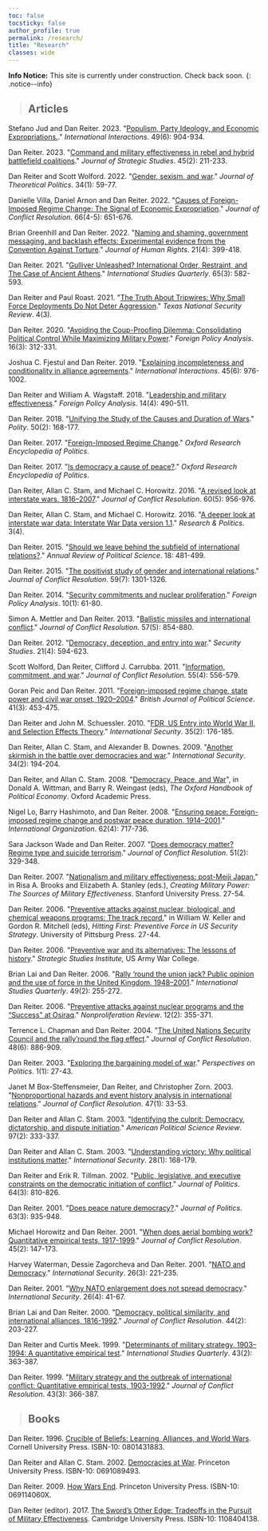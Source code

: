 ```yaml
---
toc: false
tocsticky: false
author_profile: true
permalink: /research/
title: "Research"
classes: wide
---
```


**Info Notice:** This site is currently under construction. Check back soon.
{: .notice--info}

> ## Articles

Stefano Jud and Dan Reiter. 2023. "[Populism, Party Ideology, and Economic Expropriations.](https://www-tandfonline-com/action/showCitFormats?doi=10.1080%2F03050629.2023.2264464)." *International Interactions*. 49(6): 904-934.

Dan Reiter. 2023. "[Command and military effectiveness in rebel and hybrid battlefield coalitions](https://www-tandfonline-com/doi/full/10.1080/01402390.2021.2002692)." *Journal of Strategic Studies*. 45(2): 211-233.

Dan Reiter and Scott Wolford. 2022. "[Gender, sexism, and war](https://journals-sagepub-com/doi/full/10.1177/09516298211061151)." *Journal of Theoretical Politics*. 34(1): 59-77.

Danielle Villa, Daniel Arnon and Dan Reiter. 2022. "[Causes of Foreign-Imposed Regime Change: The Signal of Economic Expropriation](https://journals-sagepub-com/doi/full/10.1177/00220027211070604)." *Journal of Conflict Resolution*. 66(4-5): 651-676.

Brian Greenhill and Dan Reiter. 2022. "[Naming and shaming, government messaging, and backlash effects: Experimental evidence from the Convention Against Torture](https://www-tandfonline-com/doi/full/10.1080/14754835.2021.2011710)." *Journal of Human Rights*. 21(4): 399-418.

Dan Reiter. 2021. "[Gulliver Unleashed? International Order, Restraint, and The Case of Ancient Athens](https://academic-oup-com/isq/article/65/3/582/6321881)." *International Studies Quarterly*. 65(3): 582-593.

Dan Reiter and Paul Roast. 2021. "[The Truth About Tripwires: Why Small Force Deployments Do Not Deter Aggression](https://repositories.lib.utexas.edu/items/1fdd0d88-d181-4e2d-b0fb-2599b03c37a6)." *Texas National Security Review*. 4(3).

Dan Reiter. 2020. "[Avoiding the Coup-Proofing Dilemma: Consolidating Political Control While Maximizing Military Power](https://academic-oup-com/fpa/article-pdf/doi/10.1093/fpa/oraa001/33403138/oraa001.pdf)." *Foreign Policy Analysis*. 16(3): 312-331.

Joshua C. Fjestul and Dan Reiter. 2019. "[Explaining incompleteness and conditionality in alliance agreements](https://www-tandfonline-com/doi/abs/10.1080/03050629.2019.1647838)." *International Interactions*. 45(6): 976-1002.

Dan Reiter and William A. Wagstaff. 2018. "[Leadership and military effectiveness](https://academic-oup-com/fpa/article-pdf/doi/10.1093/fpa/orx003/25996266/orx003.pdf)." *Foreign Policy Analysis*. 14(4): 490-511.

Dan Reiter. 2018. "[Unifying the Study of the Causes and Duration of Wars](https://www-journals-uchicago-edu/doi/abs/10.1086/696288)." *Polity*. 50(2): 168-177.

Dan Reiter. 2017. "[Foreign-Imposed Regime Change](https://oxfordre-com/politics/display/10.1093/acrefore/9780190228637.001.0001/acrefore-9780190228637-e-335)." *Oxford Research Encyclopedia of Politics*.

Dan Reiter. 2017. "[Is democracy a cause of peace?](https://oxfordre-com/politics/display/10.1093/acrefore/9780190228637.001.0001/acrefore-9780190228637-e-287?rskey=wxm06c)." *Oxford Research Encyclopedia of Politics*.

Dan Reiter, Allan C. Stam, and Michael C. Horowitz. 2016. "[A revised look at interstate wars, 1816–2007](https://journals-sagepub-com/doi/full/10.1177/0022002714553107)." *Journal of Conflict Resolution*. 60(5): 956-976.

Dan Reiter, Allan C. Stam, and Michael C. Horowitz. 2016. "[A deeper look at interstate war data: Interstate War Data version 1.1](https://journals-sagepub-com/doi/full/10.1177/2053168016683840)." *Research & Politics*. 3(4).

Dan Reiter. 2015. "[Should we leave behind the subfield of international relations?](https://www-annualreviews-org/doi/abs/10.1146/annurev-polisci-053013-041156)." *Annual Review of Political Science*. 18: 481-499.

Dan Reiter. 2015. "[The positivist study of gender and international relations](https://journals-sagepub-com/doi/full/10.1177/0022002714560351)." *Journal of Conflict Resolution*. 59(7): 1301-1326.

Dan Reiter. 2014. "[Security commitments and nuclear proliferation](https://academic-oup-com/fpa/article-abstract/10/1/61/1824345)." *Foreign Policy Analysis*. 10(1): 61-80.

Simon A. Mettler and Dan Reiter. 2013. "[Ballistic missiles and international conflict](https://journals-sagepub-com/doi/full/10.1177/0022002712453702)." *Journal of Conflict Resolution*. 57(5): 854-880.

Dan Reiter. 2012. "[Democracy, deception, and entry into war](https://www-tandfonline-com/doi/full/10.1080/09636412.2012.734229)." *Security Studies*. 21(4): 594-623.

Scott Wolford, Dan Reiter, Clifford J. Carrubba. 2011. "[Information, commitment, and war](https://journals-sagepub-com/doi/abs/10.1177/0022002710393921)." *Journal of Conflict Resolution*. 55(4): 556-579.

Goran Peic and Dan Reiter. 2011. "[Foreign-imposed regime change, state power and civil war onset, 1920–2004](https://www-cambridge-org/core/journals/british-journal-of-political-science/article/foreignimposed-regime-change-state-power-and-civil-war-onset-19202004/1226DBF6E9E9DA97534FD3D91A1702F7)." *British Journal of Political Science*. 41(3): 453-475.

Dan Reiter and John M. Schuessler. 2010. "[FDR, US Entry into World War II, and Selection Effects Theory](https://www-jstor-org/stable/40981247)." *International Security*. 35(2): 176-185.

Dan Reiter, Allan C. Stam, and Alexander B. Downes. 2009. "[Another skirmish in the battle over democracies and war](https://www-jstor-org/stable/40389217)." *International Security*. 34(2): 194-204.

Dan Reiter, and Allan C. Stam. 2008. "[Democracy, Peace, and War](https://doi-org/10.1093/oxfordhb/9780199548477.003.0048)", in Donald A. Wittman, and Barry R. Weingast (eds), *The Oxford Handbook of Political Economy*. Oxford Academic Press.

Nigel Lo, Barry Hashimoto, and Dan Reiter. 2008. "[Ensuring peace: Foreign-imposed regime change and postwar peace duration, 1914–2001](https://www-cambridge-org/core/journals/international-organization/article/ensuring-peace-foreignimposed-regime-change-and-postwar-peace-duration-19142001/DC9CEE80C77B67351DCB867E77F3843F)." *International Organization*. 62(4): 717-736.

Sara Jackson Wade and Dan Reiter. 2007. "[Does democracy matter? Regime type and suicide terrorism](https://journals-sagepub-com/doi/abs/10.1177/0022002706298137)." *Journal of Conflict Resolution*. 51(2): 329-348.

Dan Reiter. 2007. "[Nationalism and military effectiveness: post-Meiji Japan](10.11126/stanford/9780804753999.003.0002)," in Risa A. Brooks and Elizabeth A. Stanley (eds.), *Creating Military Power: The Sources of Military Effectiveness*. Stanford University Press. 27-54.

Dan Reiter. 2006. "[Preventive attacks against nuclear, biological, and chemical weapons programs: The track record](https://www.files.ethz.ch/isn/46216/Reiter_Preventive_Attacks.pdf)," in William W. Keller and Gordon R. Mitchell (eds), *Hitting First: Preventive Force in US Security Strategy*. University of Pittsburg Press. 27-44.

Dan Reiter. 2006. "[Preventive war and its alternatives: The lessons of history](https://books-google-com/books?hl=en&amp;lr=&amp;id=SF7_svwJZk8C&amp;oi=fnd&amp;pg=PA1&amp;dq=info:Hp5ndtlvySEJ:scholar.google.com&amp;ots=0eHIL0Quop&amp;sig=y3JBRvcIOTL1QCgKJetC9U6eLFc)." *Strategic Studies Institute,* US Army War College.

Brian Lai and Dan Reiter. 2006. "[Rally ‘round the union jack? Public opinion and the use of force in the United Kingdom, 1948–2001](https://academic-oup-com/isq/article/49/2/255/1796362)." *International Studies Quarterly*. 49(2): 255-272.

Dan Reiter. 2006. "[Preventive attacks against nuclear programs and the “Success” at Osiraq](https://www-tandfonline-com/doi/full/10.1080/10736700500379008)." *Nonproliferation Review*. 12(2): 355-371.

Terrence L. Chapman and Dan Reiter. 2004. "[The United Nations Security Council and the rally’round the flag effect](https://journals-sagepub-com/doi/abs/10.1177/0022002704269353)." *Journal of Conflict Resolution*. 48(6): 886-909.

Dan Reiter. 2003. "[Exploring the bargaining model of war](https://www-cambridge-org/core/journals/perspectives-on-politics/article/exploring-the-bargaining-model-of-war/0CD52D9B2684E7485A97F32D648F4926)." *Perspectives on Politics*. 1(1): 27-43.

Janet M Box-Steffensmeier, Dan Reiter, and Christopher Zorn. 2003. "[Nonproportional hazards and event history analysis in international relations](https://journals-sagepub-com/doi/abs/10.1177/0022002702239510)." *Journal of Conflict Resolution*. 47(1): 33-53.

Dan Reiter and Allan C. Stam. 2003. "[Identifying the culprit: Democracy, dictatorship, and dispute initiation](https://www-cambridge-org/core/journals/american-political-science-review/article/identifying-the-culprit-democracy-dictatorship-and-dispute-initiation/9ED65B4BAC07633068001577454B1224)." *American Political Science Review*. 97(2): 333-337.

Dan Reiter and Allan C. Stam. 2003. "[Understanding victory: Why political institutions matter](https://muse-jhu-edu/article/46144)." *International Security*. 28(1): 168-179.

Dan Reiter and Erik R. Tillman. 2002. "[Public, legislative, and executive constraints on the democratic initiation of conflict](https://onlinelibrary-wiley-com/doi/abs/10.1111/0022-3816.00147)." *Journal of Politics*. 64(3): 810-826.

Dan Reiter. 2001. "[Does peace nature democracy?](https://onlinelibrary-wiley-com/doi/abs/10.1111/0022-3816.00095)." *Journal of Politics*. 63(3): 935-948.

Michael Horowitz and Dan Reiter. 2001. "[When does aerial bombing work? Quantitative empirical tests, 1917-1999](https://journals-sagepub-com/doi/abs/10.1177/0022002701045002001)." *Journal of Conflict Resolution*. 45(2): 147-173.

Harvey Waterman, Dessie Zagorcheva and Dan Reiter. 2001. "[NATO and Democracy](https://www-jstor-org/stable/3092095)." *International Security*. 26(3): 221-235.

Dan Reiter. 2001. "[Why NATO enlargement does not spread democracy](https://www-jstor-org/stable/3092133)." *International Security*. 26(4): 41-67.

Brian Lai and Dan Reiter. 2000. "[Democracy, political similarity, and international alliances, 1816-1992](https://journals-sagepub-com/doi/abs/10.1177/0022002700044002003)." *Journal of Conflict Resolution*. 44(2): 203-227.

Dan Reiter and Curtis Meek. 1999. "[Determinants of military strategy, 1903–1994: A quantitative empirical test](https://academic-oup-com/isq/article/43/2/363/1806377)." *International Studies Quarterly*. 43(2): 363-387.

Dan Reiter. 1999. "[Military strategy and the outbreak of international conflict: Quantitative empirical tests, 1903-1992](https://journals-sagepub-com/doi/abs/10.1177/0022002799043003005)." *Journal of Conflict Resolution*. 43(3): 366-387.









> ## Books

Dan Reiter. 1996. [Crucible of Beliefs: Learning, Alliances, and World Wars](https://www.amazon.com/Crucible-Beliefs-Learning-Alliances-Security/dp/0801431883). Cornell University Press. ISBN-10: 0801431883.

Dan Reiter and Allan C. Stam. 2002. [Democracies at War](https://www.amazon.com/Democracies-at-War-Dan-Reiter/dp/0691089493/ref=sr_1_1?s=books&ie=UTF8&qid=1538355928&sr=1-1&keywords=democracies+at+war). Princeton University Press. ISBN-10: 0691089493.

Dan Reiter. 2009. [How Wars End](https://www.amazon.com/How-Wars-End-Dan-Reiter/dp/069114060X). Princeton University Press. ISBN-10: 069114060X.

Dan Reiter (editor). 2017. [The Sword’s Other Edge: Tradeoffs in the Pursuit of Military Effectiveness](https://www.amazon.com/Swords-Other-Edge-Trade-offs-Effectiveness/dp/1108404138/ref=sr_1_1?s=books&ie=UTF8&qid=1538355987&sr=1-1&keywords=The+Sword%E2%80%99s+Other+Edge%3A+Tradeoffs+in+the+Pursuit+of+Military+Effectiveness). Cambridge University Press. ISBN-10: 1108404138.
